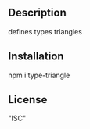 <snippet>


## Description

 defines types triangles

## Installation
npm i type-triangle

## License
"ISC"


</snippet>